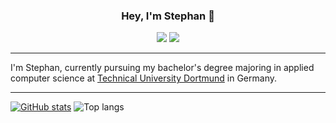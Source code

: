 <h3 align="center">Hey, I'm Stephan 👋</h3>
<p align="center">
    <a href="https://www.linkedin.com/in/stephan-strate/" style="text-decoration: none !important;" target="_blank">
        <img src="https://img.shields.io/badge/-stephan--strate-blue?style=flat-square&logo=Linkedin&logoColor=white">
    </a>
    <a href="https://stackoverflow.com/story/stephan-strate" style="text-decoration: none !important;" target="_blank">
        <img src="https://img.shields.io/badge/-stephan--strate-orange?style=flat-square&logo=Stackoverflow&logoColor=white">
    </a>
</p>

---

I'm Stephan, currently pursuing my bachelor's degree majoring in applied computer science at [Technical University Dortmund](https://www.tu-dortmund.de/en/) in Germany.

---

[![GitHub stats](https://github-readme-stats.vercel.app/api?username=stephan-strate&count_private=true&show_icons=true&hide_title=true&theme=dark)](https://github.com/anuraghazra/github-readme-stats) ![Top langs](https://github-readme-stats.vercel.app/api/top-langs/?username=stephan-strate&layout=compact&theme=dark&hide_title=true)

<!--
**stephan-strate/stephan-strate** is a ✨ _special_ ✨ repository because its `README.md` (this file) appears on your GitHub profile.

Here are some ideas to get you started:

- 🔭 I’m currently working on ...
- 🌱 I’m currently learning ...
- 👯 I’m looking to collaborate on ...
- 🤔 I’m looking for help with ...
- 💬 Ask me about ...
- 📫 How to reach me: ...
- 😄 Pronouns: ...
- ⚡ Fun fact: ...
-->

